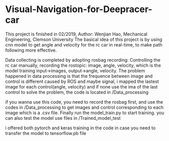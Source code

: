 # Visual-Navigation-for-Deepracer-car

This project is finished in 02/2019, Author: Wenjian Hao, Mechanical Engineering, Clemson University
The basical idea of this project is by using cnn model to get angle and velocity for the rc car in real-time, to make path following more effective.

Data collecting is completed by adopting rosbag recording: Controlling the rc car manually, recording the rostopic: image, angle, velocity, which is the model training input->images, output->angle, velocity.
The problem happened in data processing is that the frequence between image and control is different caused by ROS and maybe signal, i mapped the lastest image for each control(angle, velocity) and if none use the ima of the last control to solve the problem, the code is located in /Data_processing

if you wanna use this code, you need to record the rosbag first, and use the codes in /Data_processing to get images and control corresponding to each image which is a .csv file. Finally run the model_train.py to start training. you can also test the model use files in /Trained_model_test

i offered both pytorch and keras training in the code in case you need to transfer the model to tensorflow.pb file

